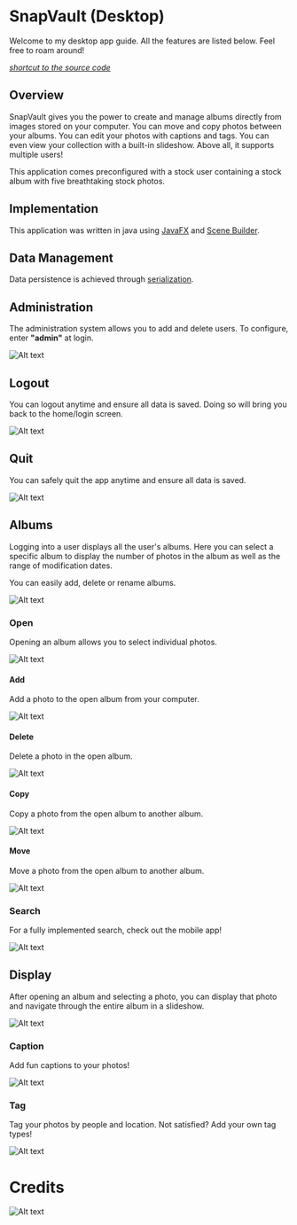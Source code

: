 # SnapVault (Desktop)
Welcome to my desktop app guide. All the features are listed below. Feel free to roam around!

*[shortcut to the source code](./src/main/java/com/example/bro_comm/)*
## Overview
SnapVault gives you the power to create and manage albums directly from images stored on your computer. You can move and copy photos between your albums. You can edit your photos with captions and tags. You can even view your collection with a built-in slideshow. Above all, it supports multiple users! 

This application comes preconfigured with a stock user containing a stock album with five breathtaking stock photos.

<!---
cut frames of gifs
-->

## Implementation
This application was written in java using [JavaFX](https://openjfx.io) and [Scene Builder](https://gluonhq.com/products/scene-builder/). 

## Data Management
Data persistence is achieved through [serialization](https://docs.oracle.com/javase/tutorial/jndi/objects/serial.html). 

## Administration
The administration system allows you to add and delete users. To configure, enter **"admin"** at login.

<!---
![Alt text](./guides/admin.gif?raw=true "Admin")
<img src="./guides/admin.gif" width="800" height="500"/>
-->
![Alt text](./guides/admin.gif?raw=true "Admin")

## Logout
You can logout anytime and ensure all data is saved. Doing so will bring you back to the home/login screen.

<!---
![Alt text](./guides/logout.gif?raw=true "Logout")
<img src="./guides/logout.gif" width="800" height="500"/>
-->
![Alt text](./guides/logout.gif?raw=true "Logout")

## Quit
You can safely quit the app anytime and ensure all data is saved.

<!---
![Alt text](./guides/quit.gif?raw=true "Quit")
<img src="./guides/quit.gif" width="800" height="500"/>
-->
![Alt text](./guides/quit.gif?raw=true "Quit")


## Albums
Logging into a user displays all the user's albums. Here you can select a specific album to display the number of photos in the album as well as the range of modification dates.

You can easily add, delete or rename albums. 

<!---
![Alt text](./guides/album.gif?raw=true "Album")
<img src="./guides/album.gif" width="800" height="500"/>
-->
![Alt text](./guides/album.gif?raw=true "Album")

### Open
Opening an album allows you to select individual photos.

<!---
![Alt text](./guides/open.gif?raw=true "Open")
<img src="./guides/open.gif" width="800" height="500"/>
-->
![Alt text](./guides/open.gif?raw=true "Open")

#### Add
Add a photo to the open album from your computer.

![Alt text](./guides/add.gif?raw=true "Add")

#### Delete
Delete a photo in the open album.

![Alt text](./guides/delete.gif?raw=true "Delete")

#### Copy
Copy a photo from the open album to another album.

![Alt text](./guides/copy.gif?raw=true "Copy")

#### Move
Move a photo from the open album to another album.

![Alt text](./guides/move.gif?raw=true "Move")

### Search
For a fully implemented search, check out the mobile app!

<!---
![Alt text](./guides/search.gif?raw=true "Search")
<img src="./guides/search.gif" width="800" height="500"/>
-->
![Alt text](./guides/search.gif?raw=true "Search")


## Display
After opening an album and selecting a photo, you can display that photo and navigate through the entire album in a slideshow.

![Alt text](./guides/display.gif?raw=true "Display")

### Caption
Add fun captions to your photos!

![Alt text](./guides/caption.gif?raw=true "Caption")

### Tag
Tag your photos by people and location. Not satisfied? Add your own tag types!

![Alt text](./guides/tag.gif?raw=true "Tag")

# Credits

![Alt text](./guides/about.png?raw=true "About")



